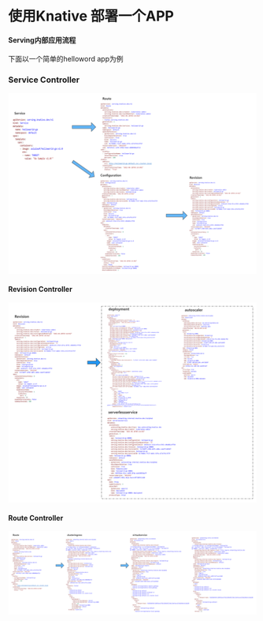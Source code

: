 # 使用Knative 部署一个APP

#### Serving内部应用流程

下面以一个简单的helloword app为例

### Service Controller

<div align=center><img src=https://github.com/asialeaf/markdown/blob/main/images/controller_1.png></div>

#### Revision Controller

<div align=center><img src=https://github.com/asialeaf/markdown/blob/main/images/controller_revision.png></div>

#### Route Controller

<div align=center><img src=https://github.com/asialeaf/markdown/blob/main/images/controller_route.png></div>